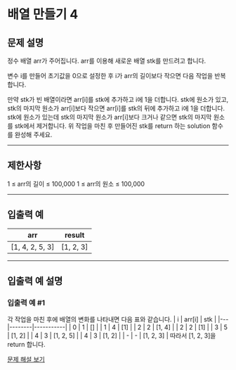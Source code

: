 # 배열 만들기 4

## 문제 설명
정수 배열 arr가 주어집니다. arr를 이용해 새로운 배열 stk를 만드려고 합니다.

변수 i를 만들어 초기값을 0으로 설정한 후 i가 arr의 길이보다 작으면 다음 작업을 반복합니다.

만약 stk가 빈 배열이라면 arr[i]를 stk에 추가하고 i에 1을 더합니다.
stk에 원소가 있고, stk의 마지막 원소가 arr[i]보다 작으면 arr[i]를 stk의 뒤에 추가하고 i에 1을 더합니다.
stk에 원소가 있는데 stk의 마지막 원소가 arr[i]보다 크거나 같으면 stk의 마지막 원소를 stk에서 제거합니다.
위 작업을 마친 후 만들어진 stk를 return 하는 solution 함수를 완성해 주세요.

---

## 제한사항
1 ≤ arr의 길이 ≤ 100,000
1 ≤ arr의 원소 ≤ 100,000

---

## 입출력 예
| arr             | result    |
|-----------------|-----------|
| [1, 4, 2, 5, 3] | [1, 2, 3] |

---

## 입출력 예 설명

### 입출력 예 #1

각 작업을 마친 후에 배열의 변화를 나타내면 다음 표와 같습니다.
| i | arr[i] | stk       |
|---|--------|-----------|
| 0 | 1      | []        |
| 1 | 4      | [1]       |
| 2 | 2      | [1, 4]    |
| 2 | 2      | [1]       |
| 3 | 5      | [1, 2]    |
| 4 | 3      | [1, 2, 5] |
| 4 | 3      | [1, 2]    |
| - | -      | [1, 2, 3] |
따라서 [1, 2, 3]을 return 합니다.

[문제 해설 보기](./문제해설.md)
